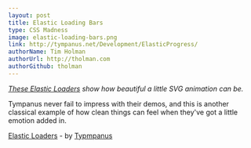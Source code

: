 ```yaml
---
layout: post
title: Elastic Loading Bars
type: CSS Madness
image: elastic-loading-bars.png
link: http://tympanus.net/Development/ElasticProgress/
authorName: Tim Holman
authorUrl: http://tholman.com
authorGithub: tholman
---
```


_[These Elastic Loaders](http://tympanus.net/Development/ElasticProgress) show how beautiful a little SVG animation can be._

Tympanus never fail to impress with their demos, and this is another classical example of how clean things can feel when they've got a little emotion added in.

[Elastic Loaders](http://tympanus.net/Development/ElasticProgress) - by [Typmpanus](http://tympanus.net)
